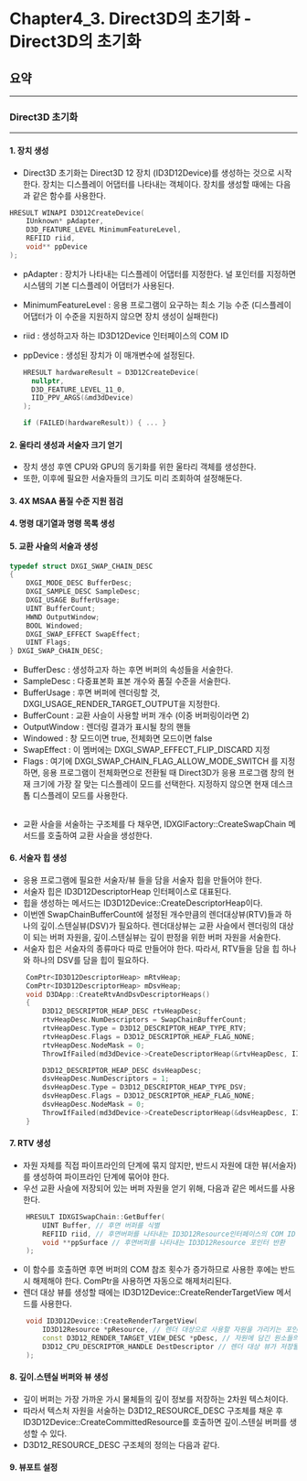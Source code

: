 # Chapter4_3. Direct3D의 초기화 - Direct3D의 초기화

## 요약
--------------------------------------------------

### Direct3D 초기화
--------------------------------------------------
#### 1. 장치 생성
* Direct3D 초기화는 Direct3D 12 장치 (ID3D12Device)를 생성하는 것으로 시작한다. 장치는 디스플레이 어댑터를 나타내는 객체이다. 
장치를 생성할 때에는 다음과 같은 함수를 사용한다.

```C++
HRESULT WINAPI D3D12CreateDevice(
    IUnknown* pAdapter,
    D3D_FEATURE_LEVEL MinimumFeatureLevel,
    REFIID riid,
    void** ppDevice
);
```
* pAdapter : 장치가 나타내는 디스플레이 어댑터를 지정한다. 널 포인터를 지정하면 시스템의 기본 디스플레이 어댑터가 사용된다.
* MinimumFeatureLevel : 응용 프로그램이 요구하는 최소 기능 수준 (디스플레이 어댑터가 이 수준을 지원하지 않으면 장치 생성이 실패한다)
* riid : 생성하고자 하는 ID3D12Device 인터페이스의 COM ID
* ppDevice : 생성된 장치가 이 매개변수에 설정된다.

  ```C++
  HRESULT hardwareResult = D3D12CreateDevice(
    nullptr,
    D3D_FEATURE_LEVEL_11_0,
    IID_PPV_ARGS(&md3dDevice)
  );

  if (FAILED(hardwareResult)) { ... }
  ```

#### 2. 울타리 생성과 서술자 크기 얻기
* 장치 생성 후엔 CPU와 GPU의 동기화를 위한 울타리 객체를 생성한다.
* 또한, 이후에 필요한 서술자들의 크기도 미리 조회하여 설정해둔다.

#### 3. 4X MSAA 품질 수준 지원 점검
#### 4. 명령 대기열과 명령 목록 생성
#### 5. 교환 사슬의 서술과 생성
```C++
typedef struct DXGI_SWAP_CHAIN_DESC
{
    DXGI_MODE_DESC BufferDesc;
    DXGI_SAMPLE_DESC SampleDesc;
    DXGI_USAGE BufferUsage;
    UINT BufferCount;
    HWND OutputWindow;
    BOOL Windowed;
    DXGI_SWAP_EFFECT SwapEffect;
    UINT Flags;
} DXGI_SWAP_CHAIN_DESC;
```
  * BufferDesc : 생성하고자 하는 후면 버퍼의 속성들을 서술한다.
  * SampleDesc : 다중표본화 표본 개수와 품질 수준을 서술한다.
  * BufferUsage : 후면 버퍼에 렌더링할 것, DXGI_USAGE_RENDER_TARGET_OUTPUT을 지정한다.
  * BufferCount : 교환 사슬이 사용할 버퍼 개수 (이중 버퍼링이라면 2)
  * OutputWindow : 렌더링 결과가 표시될 창의 핸들
  * Windowed : 창 모드이면 true, 전체화면 모드이면 false
  * SwapEffect : 이 멤버에는 DXGI_SWAP_EFFECT_FLIP_DISCARD 지정
  * Flags : 여기에 DXGI_SWAP_CHAIN_FLAG_ALLOW_MODE_SWITCH 를 지정하면, 응용 프로그램이 전체화면으로 전환될 때 Direct3D가 응용 프로그램 창의 현재 크기에 가장 잘 맞는 디스플레이 모드를 선택한다. 지정하지 않으면 현재 데스크톱 디스플레이 모드를 사용한다.
##
* 교환 사슬을 서술하는 구조체를 다 채우면, IDXGIFactory::CreateSwapChain 메서드를 호출하여 교환 사슬을 생성한다.

#### 6. 서술자 힙 생성
* 응용 프로그램에 필요한 서술자/뷰 들을 담을 서술자 힙을 만들어야 한다.
* 서술자 힙은 ID3D12DescriptorHeap 인터페이스로 대표된다.
* 힙을 생성하는 메서드는 ID3D12Device::CreateDescriptorHeap이다.
* 이번엔 SwapChainBufferCount에 설정된 개수만큼의 렌더대상뷰(RTV)들과 하나의 깊이.스텐실뷰(DSV)가 필요하다. 렌더대상뷰는 교환 사슬에서 렌더링의 대상이 되는 버퍼 자원을, 깊이.스텐실뷰는 깊이 판정을 위한 버퍼 자원을 서술한다.
* 서술자 힙은 서술자의 종류마다 따로 만들어야 한다. 따라서, RTV들을 담을 힙 하나와 하나의 DSV를 담을 힙이 필요하다.

```C++
    ComPtr<ID3D12DescriptorHeap> mRtvHeap;
    ComPtr<ID3D12DescriptorHeap> mDsvHeap;
    void D3DApp::CreateRtvAndDsvDescriptorHeaps()
    {
        D3D12_DESCRIPTOR_HEAP_DESC rtvHeapDesc;
        rtvHeapDesc.NumDescriptors = SwapChainBufferCount;
        rtvHeapDesc.Type = D3D12_DESCRIPTOR_HEAP_TYPE_RTV;
        rtvHeapDesc.Flags = D3D12_DESCRIPTOR_HEAP_FLAG_NONE;
        rtvHeapDesc.NodeMask = 0;
        ThrowIfFailed(md3dDevice->CreateDescriptorHeap(&rtvHeapDesc, IID_PPV_ARGS(mRtvHeap.GetAddressOf())));

        D3D12_DESCRIPTOR_HEAP_DESC dsvHeapDesc;
        dsvHeapDesc.NumDescriptors = 1;
        dsvHeapDesc.Type = D3D12_DESCRIPTOR_HEAP_TYPE_DSV;
        dsvHeapDesc.Flags = D3D12_DESCRIPTOR_HEAP_FLAG_NONE;
        dsvHeapDesc.NodeMask = 0;
        ThrowIfFailed(md3dDevice->CreateDescriptorHeap(&dsvHeapDesc, IID_PPV_ARGS(mDsvHeap.GetAddressOf())));
    }
```

#### 7. RTV 생성
* 자원 자체를 직접 파이프라인의 단계에 묶지 않지만, 반드시 자원에 대한 뷰(서술자)를 생성하여 파이프라인 단계에 묶어야 한다.
* 우선 교환 사슬에 저장되어 있는 버퍼 자원을 얻기 위해, 다음과 같은 메서드를 사용한다.
```C++
    HRESULT IDXGISwapChain::GetBuffer(
        UINT Buffer, // 후면 버퍼를 식별
        REFIID riid, // 후면버퍼를 나타내는 ID3D12Resource인터페이스의 COM ID
        void **ppSurface // 후면버퍼를 나타내는 ID3D12Resource 포인터 반환
    );
```
* 이 함수를 호출하면 후면 버퍼의 COM 참조 횟수가 증가하므로 사용한 후에는 반드시 해제해야 한다. ComPtr을 사용하면 자동으로 해제처리된다.
* 렌더 대상 뷰를 생성할 때에는 ID3D12Device::CreateRenderTargetView 메서드를 사용한다.
```C++
    void ID3D12Device::CreateRenderTargetView(
        ID3D12Resource *pResource, // 렌더 대상으로 사용할 자원을 가리키는 포인터
        const D3D12_RENDER_TARGET_VIEW_DESC *pDesc, // 자원에 담긴 원소들의 자료 형식에 관한 멤버를 가지고 있는 구조체에 대한 포인터
        D3D12_CPU_DESCRIPTOR_HANDLE DestDescriptor // 렌더 대상 뷰가 저장될 서술자 핸들
    );
```

#### 8. 깊이.스텐실 버퍼와 뷰 생성
* 깊이 버퍼는 가장 가까운 가시 물체들의 깊이 정보를 저장하는 2차원 텍스처이다.
* 따라서 텍스처 자원을 서술하는 D3D12_RESOURCE_DESC 구조체를 채운 후 ID3D12Device::CreateCommittedResource를 호출하면 깊이.스텐실 버퍼를 생성할 수 있다.
* D3D12_RESOURCE_DESC 구조체의 정의는 다음과 같다.


#### 9. 뷰포트 설정

